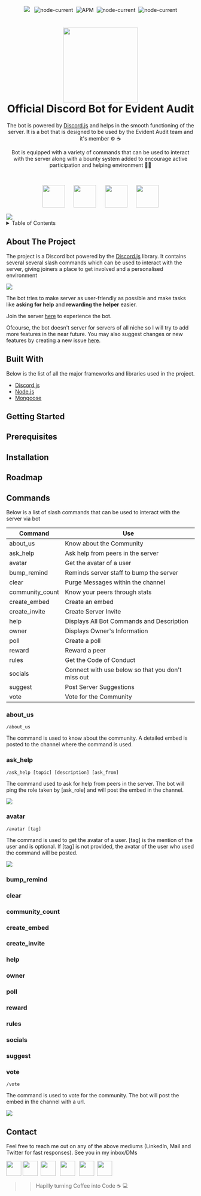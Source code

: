 <p align="center">
<img src="https://badgen.net/github/issues/himakhaitan/evidentAuditDiscordBot?style=flat-square&scale=1.4">
&nbsp;
<img alt="node-current" src="https://badgen.net/github/stars/himakhaitan/evidentAuditDiscordBot?style=flat-square&scale=1.4">&nbsp;
<img alt="APM" src="https://badgen.net/github/forks/himakhaitan/evidentAuditDiscordBot?style=flat-square&scale=1.4">&nbsp;
<img alt="node-current" src="https://badgen.net/github/closed-issues/himakhaitan/evidentAuditDiscordBot?style=flat-square&scale=1.4">&nbsp;
<img alt="node-current" src="https://badgen.net/github/license/himakhaitan/evidentAuditDiscordBot?style=flat-square&scale=1.4&color=green">
</p>
<h1 align="center">
  <a><img src="https://github.com/himakhaitan/evidentAuditDiscordBot/blob/main/brand/logo_transparent.png?raw=true" width="200"></a>
  <br>  
  Official Discord Bot for Evident Audit
  <br>
</h1>

<p align="center">
The bot is powered by <a href="https://discord.js.org/#/">Discord.js</a> and helps in the smooth functioning of the server. It is a bot that is designed to be used by the Evident Audit team and it's member ⚙️ ☕️
</p>
<p align="center">
Bot is equipped with a variety of commands that can be used to interact with the server along with a bounty system added to encourage active participation and helping environment 💫💯
</p>
</br>
<p align="center">
<img src="https://github.com/himakhaitan/himakhaitan/blob/main/icons/nodejs.png?raw=true" height="60">&nbsp; &nbsp; &nbsp;
<img src="https://github.com/himakhaitan/himakhaitan/blob/main/icons/meta-image-removebg-preview.png?raw=true" height="60">&nbsp; &nbsp; &nbsp;
<img src="https://github.com/himakhaitan/himakhaitan/blob/main/icons/mongo.png?raw=true" height="60">&nbsp; &nbsp; &nbsp;
<img src="https://github.com/himakhaitan/himakhaitan/blob/main/icons/js.png?raw=true" height="60">
</p>

<img src="https://github.com/himakhaitan/evidentAuditDiscordBot/blob/main/resources/Header.png?raw=true">

<details>
  <summary>Table of Contents</summary>
  <ol>
    <li>
      <a href="#about-the-project">About The Project</a>
      <ul>
        <li><a href="#built-with">Built With</a></li>
      </ul>
    </li>
    <li><a href="#getting-started">Getting Started</a>
      <ul>
        <li><a href="#prerequisites">Prerequisites</a></li>
        <li><a href="#installation">Installation</a></li>
      </ul>
    </li>
    <li><a href="#roadmap">Roadmap</a></li>
    <li><a href="#commands">Commands</a></li>
    <li><a href="#contact">Contact</a></li>
  </ol>
</details>

## About The Project

<p>The project is a Discord bot powered by the <a href="https://discord.js.org/#/">Discord.js</a> library. It contains several several slash commands which can be used to interact with the server, giving joiners a place to get involved and a personalised environment</p>

<img src="https://github.com/himakhaitan/evidentAuditDiscordBot/blob/main/resources/Project.png?raw=true">

The bot tries to make server as user-friendly as possible and make tasks like **asking for help** and **rewarding the helper** easier.

Join the server <a href="https://discord.gg/wQTr244dX6">here</a> to experience the bot.

Ofcourse, the bot doesn't server for servers of all niche so I will try to add more features in the near future. You may also suggest changes or new features by creating a new issue <a href="https://github.com/himakhaitan/evidentAuditDiscordBot/issues">here</a>.

## Built With

Below is the list of all the major frameworks and libraries used in the project.

- [Discord.js](https://discord.js.org/#/)
- [Node.js](https://nodejs.org/en/)
- [Mongoose](https://mongoosejs.com/)

## Getting Started

## Prerequisites

## Installation

## Roadmap

## Commands

Below is a list of slash commands that can be used to interact with the server via bot

| Command         | Use                                               |
| --------------- | ------------------------------------------------- |
| about_us        | Know about the Community                          |
| ask_help        | Ask help from peers in the server                 |
| avatar          | Get the avatar of a user                          |
| bump_remind     | Reminds server staff to bump the server           |
| clear           | Purge Messages within the channel                 |
| community_count | Know your peers through stats                     |
| create_embed    | Create an embed                                   |
| create_invite   | Create Server Invite                              |
| help            | Displays All Bot Commands and Description         |
| owner           | Displays Owner's Information                      |
| poll            | Create a poll                                     |
| reward          | Reward a peer                                     |
| rules           | Get the Code of Conduct                           |
| socials         | Connect with use below so that you don't miss out |
| suggest         | Post Server Suggestions                           |
| vote            | Vote for the Community                            |

### about_us

```
/about_us
```

The command is used to know about the community. A detailed embed is posted to the channel where the command is used.

### ask_help

```
/ask_help [topic] [description] [ask_from]
```

The command used to ask for help from peers in the server. The bot will ping the role taken by [ask_role] and will post the embed in the channel.

<img src="https://github.com/himakhaitan/evidentAuditDiscordBot/blob/main/resources/commands/ask_help.gif?raw=true">

### avatar

```
/avatar [tag]
```

The command is used to get the avatar of a user. [tag] is the mention of the user and is optional. If [tag] is not provided, the avatar of the user who used the command will be posted.

<img src="https://github.com/himakhaitan/evidentAuditDiscordBot/blob/main/resources/commands/avatar.gif?raw=true">

### bump_remind

### clear

### community_count

### create_embed

### create_invite

### help

### owner

### poll

### reward

### rules

### socials

### suggest

### vote

```
/vote
```

The command is used to vote for the community. The bot will post the embed in the channel with a url.

<img src="https://github.com/himakhaitan/evidentAuditDiscordBot/blob/main/resources/commands/avatar.gif?raw=true">

## Contact

<p>Feel free to reach me out on any of the above mediums (LinkedIn, Mail and Twitter for fast responses). See you in my inbox/DMs</p>

<p>
  <a href="mailto:himanshukhaitan108@gmail.com" target="_blank"><img height="40" src = "https://github.com/himakhaitan/himakhaitan/blob/main/icons/mail.png?raw=true"></a>
  <a href="https://www.linkedin.com/in/himakhaitan" target="_blank"><img height="40" src = "https://github.com/himakhaitan/himakhaitan/blob/main/icons/linkedin.png?raw=true"></a>&nbsp;&nbsp;<a href="https://himakhaitan.medium.com/" target="_blank"><img height="40" src = "https://github.com/himakhaitan/himakhaitan/blob/main/icons/medium.png?raw=true"></a>&nbsp;&nbsp;
  <a href="https://twitter.com/hima_khaitan" target="_blank"><img height="40" src = "https://github.com/himakhaitan/himakhaitan/blob/main/icons/twitter.png?raw=true"></a>&nbsp;&nbsp;
  <a href="https://www.instagram.com/himakhaitan/" target="_blank"><img height="40" src = "https://github.com/himakhaitan/himakhaitan/blob/main/icons/insta.png?raw=true"></a>&nbsp;&nbsp;<a href="https://dev.to/hima_khaitan" target="_blank"><img height="40" src = "https://github.com/himakhaitan/himakhaitan/blob/main/icons/dev.png?raw=true"></a>
</p>

>> Hapilly turning Coffee into Code ☕️ 💻